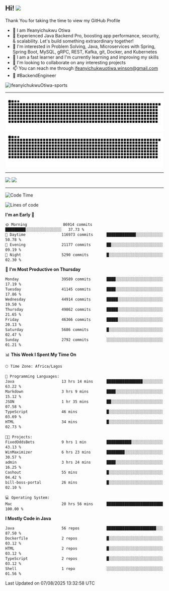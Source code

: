 <!-- BLOG-POST-LIST:START --><!-- BLOG-POST-LIST:END -->

## Hi! <img src="https://media.giphy.com/media/hvRJCLFzcasrR4ia7z/giphy.gif" width="4%"> 

Thank You for taking the time to view my GitHub Profile

- 👋 I am Ifeanyichukwu Otiwa
- 🚀 Experienced Java Backend Pro, boosting app performance, security, & scalability. Let's build something extraordinary together!
- 👀 I'm interested in Problem Solving, Java, Microservices with Spring, Spring Boot, MySQL, gRPC, REST, Kafka, git, Docker, and Kubernetes
- 🌱 I am a fast learner and I'm currently learning and improving my skills
- 💞️ I'm looking to collaborate on any interesting projects
- 📫 You can reach me through ifeanyichukwuotiwa.winson@gmail.com
- 🚀 #BackendEngineer

<p align="left" marginTop="10px"> <img src="https://komarev.com/ghpvc/?username=ifeanyichukwuOtiwa-sports&label=Profile%20views&color=0e75b6&style=for-the-badge" alt="ifeanyichukwuOtiwa-sports" /> </p>

***

<!--🐍📈SNAKEGRAPH / 🌐WEBSITE: https://github.com/Platane/snk -->
![github contribution grid snake animation](https://raw.githubusercontent.com/ifeanyichukwuOtiwa-sports/ifeanyichukwuOtiwa-sports/output/github-contribution-grid-snake-dark.svg#gh-dark-mode-only)![github contribution grid snake animation](https://raw.githubusercontent.com/ifeanyichukwuOtiwa-sports/ifeanyichukwuOtiwa-sports/output/github-contribution-grid-snake.svg#gh-light-mode-only)

***

<p float="left">
  <img float="left" src="https://github-readme-stats.vercel.app/api?username=ifeanyichukwuOtiwa-sports&count_private=true&include_all_commits=true&theme=react&show_icons=true" />
  <img float="right" src="https://github-readme-stats.vercel.app/api/top-langs/?username=ifeanyichukwuOtiwa-sports&layout=compact&show_icons=true&theme=react" /> 
</p>

***



<!--START_SECTION:waka-->
![Code Time](http://img.shields.io/badge/Code%20Time-4%2C047%20hrs%203%20mins-blue)

![Lines of code](https://img.shields.io/badge/From%20Hello%20World%20I%27ve%20Written-62.9%20million%20lines%20of%20code-blue)

**I'm an Early 🐤** 

```text
🌞 Morning                86914 commits       █████████░░░░░░░░░░░░░░░░   37.73 % 
🌆 Daytime                116973 commits      █████████████░░░░░░░░░░░░   50.78 % 
🌃 Evening                21177 commits       ██░░░░░░░░░░░░░░░░░░░░░░░   09.19 % 
🌙 Night                  5290 commits        █░░░░░░░░░░░░░░░░░░░░░░░░   02.30 % 
```
📅 **I'm Most Productive on Thursday** 

```text
Monday                   39589 commits       ████░░░░░░░░░░░░░░░░░░░░░   17.19 % 
Tuesday                  41145 commits       ████░░░░░░░░░░░░░░░░░░░░░   17.86 % 
Wednesday                44914 commits       █████░░░░░░░░░░░░░░░░░░░░   19.50 % 
Thursday                 49862 commits       █████░░░░░░░░░░░░░░░░░░░░   21.65 % 
Friday                   46366 commits       █████░░░░░░░░░░░░░░░░░░░░   20.13 % 
Saturday                 5686 commits        █░░░░░░░░░░░░░░░░░░░░░░░░   02.47 % 
Sunday                   2792 commits        ░░░░░░░░░░░░░░░░░░░░░░░░░   01.21 % 
```


📊 **This Week I Spent My Time On** 

```text
🕑︎ Time Zone: Africa/Lagos

💬 Programming Languages: 
Java                     13 hrs 14 mins      ████████████████░░░░░░░░░   63.22 % 
Markdown                 3 hrs 9 mins        ████░░░░░░░░░░░░░░░░░░░░░   15.12 % 
JSON                     1 hr 35 mins        ██░░░░░░░░░░░░░░░░░░░░░░░   07.58 % 
TypeScript               46 mins             █░░░░░░░░░░░░░░░░░░░░░░░░   03.69 % 
HTML                     34 mins             █░░░░░░░░░░░░░░░░░░░░░░░░   02.73 % 

🐱‍💻 Projects: 
FixedOddsBets            9 hrs 1 min         ███████████░░░░░░░░░░░░░░   43.13 % 
WinMaximizer             6 hrs 23 mins       ████████░░░░░░░░░░░░░░░░░   30.57 % 
admin                    3 hrs 24 mins       ████░░░░░░░░░░░░░░░░░░░░░   16.25 % 
Cashout                  55 mins             █░░░░░░░░░░░░░░░░░░░░░░░░   04.42 % 
bill-boss-portal         26 mins             █░░░░░░░░░░░░░░░░░░░░░░░░   02.10 % 

💻 Operating System: 
Mac                      20 hrs 56 mins      █████████████████████████   100.00 % 
```

**I Mostly Code in Java** 

```text
Java                     56 repos            ██████████████████████░░░   87.50 % 
Dockerfile               2 repos             █░░░░░░░░░░░░░░░░░░░░░░░░   03.12 % 
HTML                     2 repos             █░░░░░░░░░░░░░░░░░░░░░░░░   03.12 % 
TypeScript               2 repos             █░░░░░░░░░░░░░░░░░░░░░░░░   03.12 % 
Shell                    1 repo              ░░░░░░░░░░░░░░░░░░░░░░░░░   01.56 % 
```




 Last Updated on 07/08/2025 13:32:58 UTC
<!--END_SECTION:waka-->

<!--
<p align="center">
![trophy](https://github-profile-trophy.vercel.app/?username=ifeanyichukwuOtiwa-sports&theme=onedark) (https://github.com/ryo-ma/github-profile-trophy)
</p>
-->

<!---
ifeanyi-otiwa/ifeanyi-otiwa is a ✨ special ✨ repository because its `README.md` (this file) appears on your GitHub profile.
You can click the Preview link to take a look at your changes.
--->
